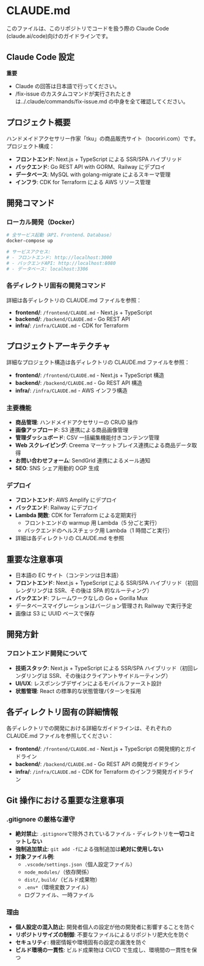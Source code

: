 # CLAUDE.md

このファイルは、このリポジトリでコードを扱う際の Claude Code (claude.ai/code)向けのガイドラインです。

## Claude Code 設定

**重要**

- Claude の回答は日本語で行ってください。
- /fix-issue のカスタムコマンドが実行されたときは../.claude/commands/fix-issue.md の中身を全て確認してください。

## プロジェクト概要

ハンドメイドアクセサリー作家「tku」の商品販売サイト（tocoriri.com）です。プロジェクト構成：

- **フロントエンド**: Next.js + TypeScript による SSR/SPA ハイブリッド
- **バックエンド**: Go REST API with GORM、Railway にデプロイ
- **データベース**: MySQL with golang-migrate によるスキーマ管理
- **インフラ**: CDK for Terraform による AWS リソース管理

## 開発コマンド

### ローカル開発（Docker）

```bash
# 全サービス起動（API、Frontend、Database）
docker-compose up

# サービスアクセス:
# - フロントエンド: http://localhost:3000
# - バックエンドAPI: http://localhost:8080
# - データベース: localhost:3306
```

### 各ディレクトリ固有の開発コマンド

詳細は各ディレクトリの CLAUDE.md ファイルを参照：

- **frontend/**: `/frontend/CLAUDE.md` - Next.js + TypeScript
- **backend/**: `/backend/CLAUDE.md` - Go REST API
- **infra/**: `/infra/CLAUDE.md` - CDK for Terraform

## プロジェクトアーキテクチャ

詳細なプロジェクト構造は各ディレクトリの CLAUDE.md ファイルを参照：

- **frontend/**: `/frontend/CLAUDE.md` - Next.js + TypeScript 構造
- **backend/**: `/backend/CLAUDE.md` - Go REST API 構造
- **infra/**: `/infra/CLAUDE.md` - AWS インフラ構造

### 主要機能

- **商品管理**: ハンドメイドアクセサリーの CRUD 操作
- **画像アップロード**: S3 連携による商品画像管理
- **管理ダッシュボード**: CSV 一括編集機能付きコンテンツ管理
- **Web スクレイピング**: Creema マーケットプレイス連携による商品データ取得
- **お問い合わせフォーム**: SendGrid 連携によるメール通知
- **SEO**: SNS シェア用動的 OGP 生成

### デプロイ

- **フロントエンド**: AWS Amplify にデプロイ
- **バックエンド**: Railway にデプロイ
- **Lambda 関数**: CDK for Terraform による定期実行
  - フロントエンドの warmup 用 Lambda（5 分ごと実行）
  - バックエンドのヘルスチェック用 Lambda（1 時間ごと実行）
- 詳細は各ディレクトリの CLAUDE.md を参照

## 重要な注意事項

- 日本語の EC サイト（コンテンツは日本語）
- **フロントエンド**: Next.js + TypeScript による SSR/SPA ハイブリッド（初回レンダリングは SSR、その後は SPA 的なルーティング）
- **バックエンド**: フレームワークなしの Go + Gorilla Mux
- データベースマイグレーションはバージョン管理され Railway で実行予定
- 画像は S3 に UUID ベースで保存

## 開発方針

### フロントエンド開発について

- **技術スタック**: Next.js + TypeScript による SSR/SPA ハイブリッド（初回レンダリングは SSR、その後はクライアントサイドルーティング）
- **UI/UX**: レスポンシブデザインによるモバイルファースト設計
- **状態管理**: React の標準的な状態管理パターンを採用

## 各ディレクトリ固有の詳細情報

各ディレクトリでの開発における詳細なガイドラインは、それぞれの CLAUDE.md ファイルを参照してください：

- **frontend/**: `/frontend/CLAUDE.md` - Next.js + TypeScript の開発規約とガイドライン
- **backend/**: `/backend/CLAUDE.md` - Go REST API の開発ガイドライン
- **infra/**: `/infra/CLAUDE.md` - CDK for Terraform のインフラ開発ガイドライン

## Git 操作における重要な注意事項

### .gitignore の厳格な遵守

- **絶対禁止**: `.gitignore`で除外されているファイル・ディレクトリを**一切コミットしない**
- **強制追加禁止**: `git add -f`による強制追加は**絶対に使用しない**
- **対象ファイル例**:
  - `.vscode/settings.json`（個人設定ファイル）
  - `node_modules/`（依存関係）
  - `dist/`, `build/`（ビルド成果物）
  - `.env*`（環境変数ファイル）
  - ログファイル、一時ファイル

### 理由

- **個人設定の混入防止**: 開発者個人の設定が他の開発者に影響することを防ぐ
- **リポジトリサイズの制御**: 不要なファイルによるリポジトリ肥大化を防ぐ
- **セキュリティ**: 機密情報や環境固有の設定の漏洩を防ぐ
- **ビルド環境の一貫性**: ビルド成果物は CI/CD で生成し、環境間の一貫性を保つ
